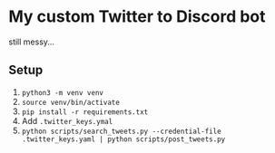 # My custom Twitter to Discord bot

still messy...

## Setup

1. `python3 -m venv venv`
1. `source venv/bin/activate`
1. `pip install -r requirements.txt`
1. Add `.twitter_keys.ymal`
1. `python scripts/search_tweets.py --credential-file .twitter_keys.yaml | python scripts/post_tweets.py`
